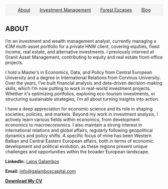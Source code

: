 
<nav>
  <ul style="list-style-type: none; display: flex; justify-content: center; padding: 10px; background-color: #f4f4f4;">
    <li style="margin: 0 15px;"><a href="#about" onclick="showSection('about')">About</a></li>
    <li style="margin: 0 15px;"><a href="#investment-management" onclick="showSection('investment-management')">Investment Management</a></li>
    <li style="margin: 0 15px;"><a href="#forest-escapes" onclick="showSection('forest-escapes')">Forest Escapes</a></li>
    <li style="margin: 0 15px;"><a href="#blog" onclick="showSection('blog')">Blog</a></li>
  </ul>
</nav>

<div id="about" class="section">
  <h2>ABOUT</h2>
    <p>I’m an investment and wealth management analyst, currently managing a €3M multi-asset portfolio for a private HNW client, covering equities, fixed income, real estate, and alternative investments. I previously interned at Granit Asset Management, contributing to equity and real estate front-office projects.</p>
  
  <p>I hold a Master’s in Economics, Data, and Policy from Central European University and a degree in International Relations from Corvinus University. Over the years, I’ve built financial analysis and data-driven decision-making skills, which I’m now putting to work in real-world investment projects. Whether it's optimizing portfolios, exploring eco-tourism investments, or structuring sustainable strategies, I’m all about turning insights into action.</p>
  
  <p>I have a deep appreciation for economic science and its role in shaping societies, policies, and markets. Beyond my work in investment analysis, I actively learn various fields within economics, from development economics to macroeconomics. I also maintain a strong interest in international relations and global affairs, regularly following geopolitical dynamics and policy shifts. A specific focus of mine has been Western Balkan and Central Eastern European affairs, both in terms of economic development and political evolution, as these regions present unique challenges and opportunities within the broader European landscape.</p>
  


  <p><strong>LinkedIn:</strong> <a href="https://www.linkedin.com/in/lajosgalambos">Lajos Galambos</a></p>
  <p><strong>Email:</strong> <a href="mailto:info@galamboscapital.com">info@galamboscapital.com</a></p>

  <p><a href="./Lajos_Galambos_CV.pdf" style="font-weight:bold;">Download My CV</a></p>
</div>

<div id="investment-management" class="section" style="display:none;">
  <h2>Investment Management</h2>
<p>My investment approach emphasizes systematic, daily frequency decision-making grounded in 5 minute level data. Rather than relying on traditional buy-and-hold principles, I build and trade dynamic strategies informed by volume flows, price volatility, and technical signals.</p>

<p>The strategies are focused on U.S. equities and equity indices, combining both individual stock selection and index-level opportunities. The emphasis has shifted from passive diversification to active pattern recognition and execution precision, aiming to exploit short term shocks accross instruments.</p>
  
  <img src="./portfolio_cumulative_returns.png" alt="Portfolio Performance" style="width:100%;">
</div>

<div id="blog" class="section" style="display:none;">
  <h2 style="margin-bottom: 10px;">Blog</h2> <!-- Adds spacing below the title -->
  
  <strong style="display: block; margin-bottom: 5px;">(November 19, 2024)</strong> Why has the Hungarian Forint depreciated so much in recent years? 
  
  <p style="margin-top: 10px;">The article written by Andras Danis and me seeks the answer to this question. It can be read on the Telex, Defacto blog (in Hungarian).</p>
  
  <p><a href="https://telex.hu/defacto/2024/11/19/gyenge-forint-gazdasag-jegybank-dollar-egyesult-allamok" 
        target="_blank" 
        style="font-weight:bold; text-decoration: underline; color: #0077cc;">
        Read the Article
     </a>
  </p>
</div>

<script>
function showSection(sectionId) {
  document.querySelectorAll('.section').forEach(section => section.style.display = 'none');
  document.getElementById(sectionId).style.display = 'block';
}
</script>
